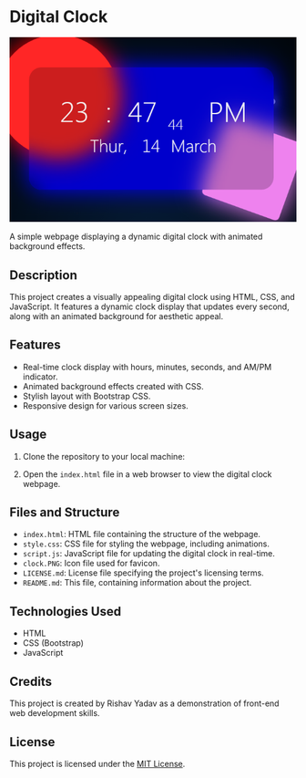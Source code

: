 # Digital Clock
![Digital Clock](https://github.com/rishavy/JavaScript-Projects/blob/main/Digital%20Clock/clock.PNG?raw=true)

A simple webpage displaying a dynamic digital clock with animated background effects.

## Description

This project creates a visually appealing digital clock using HTML, CSS, and JavaScript. It features a dynamic clock display that updates every second, along with an animated background for aesthetic appeal.

## Features

- Real-time clock display with hours, minutes, seconds, and AM/PM indicator.
- Animated background effects created with CSS.
- Stylish layout with Bootstrap CSS.
- Responsive design for various screen sizes.

## Usage

1. Clone the repository to your local machine:


2. Open the `index.html` file in a web browser to view the digital clock webpage.

## Files and Structure

- `index.html`: HTML file containing the structure of the webpage.
- `style.css`: CSS file for styling the webpage, including animations.
- `script.js`: JavaScript file for updating the digital clock in real-time.
- `clock.PNG`: Icon file used for favicon.
- `LICENSE.md`: License file specifying the project's licensing terms.
- `README.md`: This file, containing information about the project.

## Technologies Used

- HTML
- CSS (Bootstrap)
- JavaScript

## Credits

This project is created by Rishav Yadav as a demonstration of front-end web development skills.

## License

This project is licensed under the [MIT License](https://github.com/rishavy/JavaScript-Projects/blob/main/Digital%20Clock/LICENSE.md).
